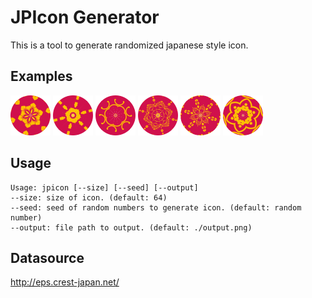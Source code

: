 # JPIcon Generator

This is a tool to generate randomized japanese style icon.

## Examples
![](https://github.com/ysm001/jpicon-generator/blob/master/examples/seed-12.png)
![](https://github.com/ysm001/jpicon-generator/blob/master/examples/seed-1234.png)
![](https://github.com/ysm001/jpicon-generator/blob/master/examples/seed-12345.png)
![](https://github.com/ysm001/jpicon-generator/blob/master/examples/seed-1234567.png)
![](https://github.com/ysm001/jpicon-generator/blob/master/examples/seed-12345678.png)
![](https://github.com/ysm001/jpicon-generator/blob/master/examples/seed-123456789.png)

## Usage
```
Usage: jpicon [--size] [--seed] [--output]
--size: size of icon. (default: 64)
--seed: seed of random numbers to generate icon. (default: random number)
--output: file path to output. (default: ./output.png)
```

## Datasource
http://eps.crest-japan.net/
